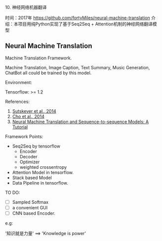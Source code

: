 10. 神经网络机器翻译

时间：2017年
https://github.com/fortyMiles/neural-machine-translation
介绍：本项目用纯Python实现了基于Seq2Seq + Attention机制的神经网络翻译模型

## Neural Machine Translation

Machine Translation Framework.

Machine Translation, Image Caption, Text Summary, Music Generation, ChatBot all could be trained by this model.

Environment:

Tensorflow: >= 1.2


References:

1. [Sutskever et al., 2014](https://papers.nips.cc/paper/5346-sequence-to-sequence-learning-with-neural-networks.pdf)
2. [Cho et al., 2014](http://emnlp2014.org/papers/pdf/EMNLP2014179.pdf)
3. [Neural Machine Translation and Sequence-to-sequence Models: A Tutorial](https://arxiv.org/abs/1703.01619)


Framework Points:

+ Seq2Seq by tensorflow
    + Encoder
    + Decoder
    + Optimizer
    + weighted crossentropy
+ Attention Model in tensorflow.
+ Stack based Model
+ Data Pipeline in tensorflow.

TO DO:

- [ ] Sampled Softmax
- [ ] a convenient GUI
- [ ] CNN based Encoder.

e.g:

 '知识就是力量' ==> 'Knowledge is power'



